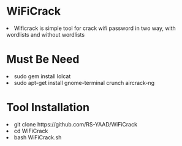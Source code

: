 # WiFiCrack

<li>Wificrack is simple tool for crack wifi password in two way, with wordlists and without wordlists</li>

# Must Be Need
<li>sudo gem install lolcat</li>
<li>sudo apt-get install gnome-terminal crunch aircrack-ng</li>

# Tool Installation
<li>git clone https://github.com/RS-YAAD/WiFiCrack</li>
<li>cd WiFiCrack</li>
<li>bash WiFiCrack.sh</li>
